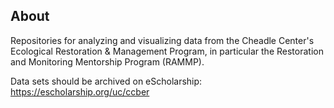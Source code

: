 ## About

Repositories for analyzing and visualizing data from the Cheadle Center's Ecological Restoration & Management Program, in particular the Restoration and Monitoring Mentorship Program (RAMMP).

Data sets should be archived on eScholarship: https://escholarship.org/uc/ccber


